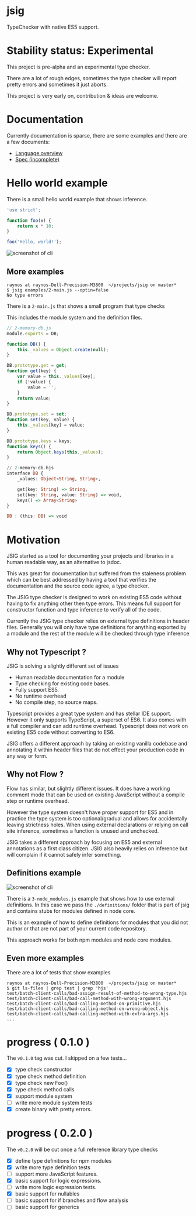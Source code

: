 # jsig

TypeChecker with native ES5 support.

# Stability status: Experimental

This project is pre-alpha and an experimental type checker.

There are a lot of rough edges, sometimes the type checker will
report pretty errors and sometimes it just aborts.

This project is very early on, contribution & ideas are welcome.

# Documentation

Currently documentation is sparse, there are some examples
and there are a few documents:

 - [Language overview](overview.md)
 - [Spec (incomplete)](spec.md)

# Hello world example

There is a small hello world example that shows inference.

```js
'use strict';

function foo(x) {
    return x * 10;
}

foo('Hello, world!');
```

![screenshot of cli](http://i.imgur.com/pNlAxsF.png)

## More examples

```
raynos at raynos-Dell-Precision-M3800  ~/projects/jsig on master*
$ jsig examples/2-main.js --optin=false
No type errors
```

There is a `2-main.js` that shows a small program that type checks

This includes the module system and the definition files.

```js
// 2-memory-db.js
module.exports = DB;

function DB() {
    this._values = Object.create(null);
}

DB.prototype.get = get;
function get(key) {
    var value = this._values[key];
    if (!value) {
        value = '';
    }
    return value;
}

DB.prototype.set = set;
function set(key, value) {
    this._values[key] = value;
}

DB.prototype.keys = keys;
function keys() {
    return Object.keys(this._values);
}
```

```hs
// 2-memory-db.hjs
interface DB {
    _values: Object<String, String>,

    get(key: String) => String,
    set(key: String, value: String) => void,
    keys() => Array<String>
}

DB : (this: DB) => void
```

# Motivation

JSIG started as a tool for documenting your projects and libraries
in a human readable way, as an alternative to jsdoc.

This was great for documentation but suffered from the staleness
problem which can be best addressed by having a tool that verifies
the documentation and the source code agree, a type checker.

The JSIG type checker is designed to work on existing ES5 code
without having to fix anything other then type errors. This means
full support for constructor function and type inference to verify
all of the code.

Currently the JSIG type checker relies on external type definitions
in header files. Generally you will only have type definitions
for anything exported by a module and the rest of the module will
be checked through type inference

## Why not Typescript ?

JSIG is solving a slightly different set of issues

 - Human readable documentation for a module
 - Type checking for existing code bases.
 - Fully support ES5.
 - No runtime overhead
 - No compile step, no source maps.

Typescript provides a great type system and has stellar IDE support.
However it only supports TypeScript, a superset of ES6. It also
comes with a full compiler and can add runtime overhead. Typescript
does not work on existing ES5 code without converting to ES6.

JSIG offers a different approach by taking an existing vanilla
codebase and annotating it within header files that do not effect
your production code in any way or form.

## Why not Flow ?

Flow has similar, but slightly different issues. It does have a 
working comment mode that can be used on existing JavaScript without
a compile step or runtime overhead.

However the type system doesn't have proper support for ES5 and
in practice the type system is too optional/gradual and allows
for accidentally leaving strictness holes. When using external
declarations or relying on call site inference, sometimes a
function is unused and unchecked.

JSIG takes a different approach by focusing on ES5 and external
annotations as a first class citizen. JSIG also heavily relies
on inference but will complain if it cannot safely infer something.

## Definitions example

![screenshot of cli](http://i.imgur.com/97USHhB.png)

There is a `3-node_modules.js` example that shows how to use external
definitions. In this case we pass the `./definitions/` folder that
is part of jsig and contains stubs for modules defined in node core.

This is an example of how to define definitions for modules that you
did not author or that are not part of your current code repository.

This approach works for both npm modules and node core modules.

## Even more examples

There are a lot of tests that show examples

```
raynos at raynos-Dell-Precision-M3800  ~/projects/jsig on master*
$ git ls-files | grep test | grep 'hjs'
test/batch-client-calls/bad-assign-result-of-method-to-wrong-type.hjs
test/batch-client-calls/bad-call-method-with-wrong-argument.hjs
test/batch-client-calls/bad-calling-method-on-primitive.hjs
test/batch-client-calls/bad-calling-method-on-wrong-object.hjs
test/batch-client-calls/bad-calling-method-with-extra-args.hjs
...
```

# progress ( 0.1.0 )

The `v0.1.0` tag was cut. I skipped on a few tests...

 - [x] type check constructor
 - [x] type check method definition
 - [x] type check new Foo()
 - [x] type check method calls 
 - [x] support module system
 - [ ] write more module system tests
 - [x] create binary with pretty errors.

# progress ( 0.2.0 )

The `v0.2.0` will be cut once a full reference library type checks

 - [x] define type definitions for npm modules
 - [x] write more type definition tests
 - [ ] support more JavaScript features.
 - [x] basic support for logic expressions.
 - [ ] write more logic expression tests.
 - [x] basic support for nullables
 - [ ] basic support for if branches and flow analysis
 - [ ] basic support for generics

